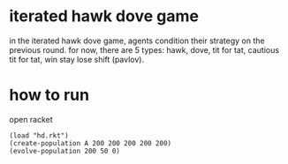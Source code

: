# iterated hawk dove game

in the iterated hawk dove game, agents condition their strategy on the previous round. for now, there are 5 types: hawk, dove, tit for tat, cautious tit for tat, win stay lose shift (pavlov).

# how to run

open racket

```
(load "hd.rkt")
(create-population A 200 200 200 200 200)
(evolve-population 200 50 0)
```

